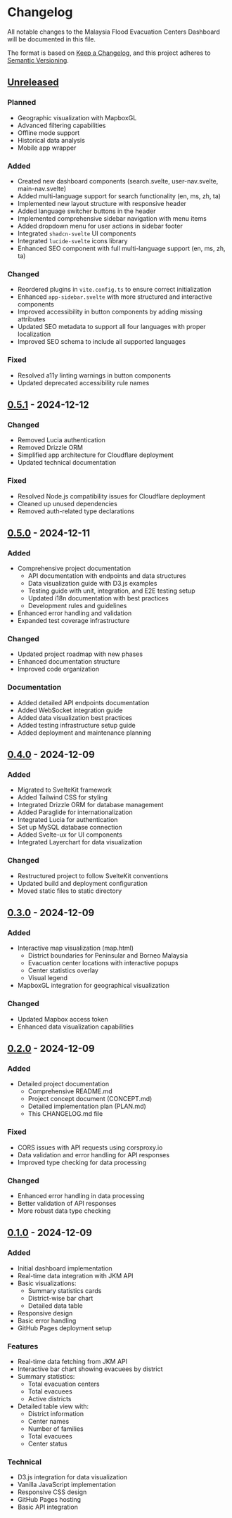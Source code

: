 # Changelog

All notable changes to the Malaysia Flood Evacuation Centers Dashboard will be documented in this file.

The format is based on [Keep a Changelog](https://keepachangelog.com/en/1.0.0/),
and this project adheres to [Semantic Versioning](https://semver.org/spec/v2.0.0.html).

## [Unreleased]
### Planned
- Geographic visualization with MapboxGL
- Advanced filtering capabilities
- Offline mode support
- Historical data analysis
- Mobile app wrapper

### Added
- Created new dashboard components (search.svelte, user-nav.svelte, main-nav.svelte)
- Added multi-language support for search functionality (en, ms, zh, ta)
- Implemented new layout structure with responsive header
- Added language switcher buttons in the header
- Implemented comprehensive sidebar navigation with menu items
- Added dropdown menu for user actions in sidebar footer
- Integrated `shadcn-svelte` UI components
- Integrated `lucide-svelte` icons library
- Enhanced SEO component with full multi-language support (en, ms, zh, ta)

### Changed
- Reordered plugins in `vite.config.ts` to ensure correct initialization
- Enhanced `app-sidebar.svelte` with more structured and interactive components
- Improved accessibility in button components by adding missing attributes
- Updated SEO metadata to support all four languages with proper localization
- Improved SEO schema to include all supported languages

### Fixed
- Resolved a11y linting warnings in button components
- Updated deprecated accessibility rule names

## [0.5.1] - 2024-12-12
### Changed
- Removed Lucia authentication
- Removed Drizzle ORM
- Simplified app architecture for Cloudflare deployment
- Updated technical documentation

### Fixed
- Resolved Node.js compatibility issues for Cloudflare deployment
- Cleaned up unused dependencies
- Removed auth-related type declarations

## [0.5.0] - 2024-12-11
### Added
- Comprehensive project documentation
  - API documentation with endpoints and data structures
  - Data visualization guide with D3.js examples
  - Testing guide with unit, integration, and E2E testing setup
  - Updated i18n documentation with best practices
  - Development rules and guidelines
- Enhanced error handling and validation
- Expanded test coverage infrastructure

### Changed
- Updated project roadmap with new phases
- Enhanced documentation structure
- Improved code organization

### Documentation
- Added detailed API endpoints documentation
- Added WebSocket integration guide
- Added data visualization best practices
- Added testing infrastructure setup guide
- Added deployment and maintenance planning

## [0.4.0] - 2024-12-09
### Added
- Migrated to SvelteKit framework
- Added Tailwind CSS for styling
- Integrated Drizzle ORM for database management
- Added Paraglide for internationalization
- Integrated Lucia for authentication
- Set up MySQL database connection
- Added Svelte-ux for UI components
- Integrated Layerchart for data visualization

### Changed
- Restructured project to follow SvelteKit conventions
- Updated build and deployment configuration
- Moved static files to static directory

## [0.3.0] - 2024-12-09
### Added
- Interactive map visualization (map.html)
  - District boundaries for Peninsular and Borneo Malaysia
  - Evacuation center locations with interactive popups
  - Center statistics overlay
  - Visual legend
- MapboxGL integration for geographical visualization

### Changed
- Updated Mapbox access token
- Enhanced data visualization capabilities

## [0.2.0] - 2024-12-09
### Added
- Detailed project documentation
  - Comprehensive README.md
  - Project concept document (CONCEPT.md)
  - Detailed implementation plan (PLAN.md)
  - This CHANGELOG.md file

### Fixed
- CORS issues with API requests using corsproxy.io
- Data validation and error handling for API responses
- Improved type checking for data processing

### Changed
- Enhanced error handling in data processing
- Better validation of API responses
- More robust data type checking

## [0.1.0] - 2024-12-09
### Added
- Initial dashboard implementation
- Real-time data integration with JKM API
- Basic visualizations:
  - Summary statistics cards
  - District-wise bar chart
  - Detailed data table
- Responsive design
- Basic error handling
- GitHub Pages deployment setup

### Features
- Real-time data fetching from JKM API
- Interactive bar chart showing evacuees by district
- Summary statistics:
  - Total evacuation centers
  - Total evacuees
  - Active districts
- Detailed table view with:
  - District information
  - Center names
  - Number of families
  - Total evacuees
  - Center status

### Technical
- D3.js integration for data visualization
- Vanilla JavaScript implementation
- Responsive CSS design
- GitHub Pages hosting
- Basic API integration

[Unreleased]: https://github.com/nyem69/banjir/compare/v0.5.1...HEAD
[0.5.1]: https://github.com/nyem69/banjir/compare/v0.5.0...v0.5.1
[0.5.0]: https://github.com/nyem69/banjir/compare/v0.4.0...v0.5.0
[0.4.0]: https://github.com/nyem69/banjir/compare/v0.3.0...v0.4.0
[0.3.0]: https://github.com/nyem69/banjir/compare/v0.2.0...v0.3.0
[0.2.0]: https://github.com/nyem69/banjir/compare/v0.1.0...v0.2.0
[0.1.0]: https://github.com/nyem69/banjir/releases/tag/v0.1.0
